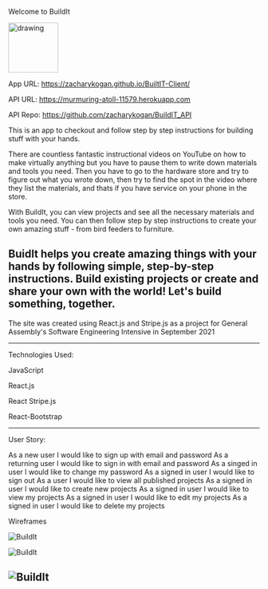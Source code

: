 
Welcome to BuildIt

<img src="https://i.ibb.co/hsczRCv/logo.png" alt="drawing" width="100"/>

App URL: https://zacharykogan.github.io/BuiltIT-Client/

API URL: https://murmuring-atoll-11579.herokuapp.com

API Repo: https://github.com/zacharykogan/BuildIT_API

This is an app to checkout and follow step by step instructions for building stuff with your hands.

There are countless fantastic instructional videos on YouTube on how to make virtually anything but you have to pause them to write down materials and tools you need. Then you have to go to the hardware store and try to figure out what you wrote down, then try to find the spot in the video where they list the materials, and thats if you have service on your phone in the store.

With BuildIt, you can view projects and see all the necessary materials and tools you need. You can then follow step by step instructions to create your own amazing stuff - from bird feeders to furniture. 

BuidIt helps you create amazing things with your hands by following simple, step-by-step instructions. Build existing projects or create and share your own with the world! Let's build something, together.
----
The site was created using React.js and Stripe.js as a project for General Assembly's Software Engineering Intensive in September 2021

---

Technologies Used:

JavaScript

React.js

React Stripe.js 

React-Bootstrap

---
User Story:

As a new user I would like to sign up with email and password
As a returning user I would like to sign in with email and password
As a singed in user I would like to change my password
As a signed in user I would like to sign out
As a user I would like to view all published projects
As a signed in user I would like to create new projects
As a signed in user I would like to view my projects
As a signed in user I would like to edit my projects
As a signed in user I would like to delete my projects

Wireframes

![BuildIt](https://i.ibb.co/zJ7LXJs/Wireframe-1.jpg)

![BuildIt](https://i.ibb.co/T1LTNm8/Wireframe-2.jpg)

![BuildIt](https://i.ibb.co/ngwHtWt/Wireframe-3.jpg)
---


